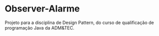 # Observer-Alarme
Projeto para a disciplina de Design Pattern, do curso de qualificação de programação Java da ADM&TEC.
